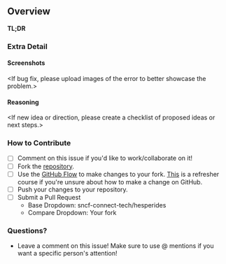 ## Overview
**TL;DR**
<One to two sentence description of the issue you are encountering or trying to solve.>

### Extra Detail

#### Screenshots
<If bug fix, please upload images of the error to better showcase the problem.>

#### Reasoning
<If new idea or direction, please create a checklist of proposed ideas or next steps.>

### How to Contribute
- [ ] Comment on this issue if you'd like to work/collaborate on it!
- [ ] Fork the [repository](https://github.com/sncf-connect-tech/hesperides).
- [ ] Use the [GitHub Flow](https://guides.github.com/introduction/flow/) to make changes to your fork. [This](https://services.github.com/on-demand/intro-to-github/) is a refresher course if you're unsure about how to make a change on GitHub.
- [ ] Push your changes to your repository.
- [ ] Submit a Pull Request
  - Base Dropdown: sncf-connect-tech/hesperides
  - Compare Dropdown: Your fork

### Questions?
- Leave a comment on this issue! Make sure to use @ mentions if you want a specific person's attention!